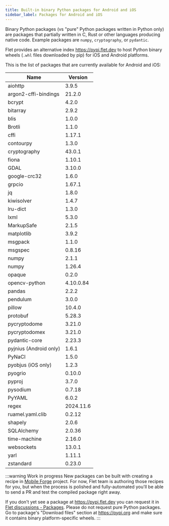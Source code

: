 ```yaml
---
title: Built-in binary Python packages for Android and iOS
sidebar_label: Packages for Android and iOS
---
```


Binary Python packages (vs "pure" Python packages written in Python only) are packages that partially written in C, Rust or other languages producing native code. Example packages are `numpy`, `cryptography`, or `pydantic`.

Flet provides an alternative index https://pypi.flet.dev to host Python binary wheels (`.whl` files downloaded by pip) for iOS and Android platforms.

This is the list of packages that are currently available for Android and iOS:

| Name          | Version      |
|---------------|--------------|
| aiohttp       | 3.9.5 |
| argon2-cffi-bindings | 21.2.0 |
| bcrypt | 4.2.0 |
| bitarray | 2.9.2 |
| blis | 1.0.0 |
| Brotli | 1.1.0 |
| cffi | 1.17.1 |
| contourpy | 1.3.0 |
| cryptography | 43.0.1 |
| fiona | 1.10.1 |
| GDAL | 3.10.0 |
| google-crc32 | 1.6.0 |
| grpcio | 1.67.1 |
| jq | 1.8.0 |
| kiwisolver | 1.4.7 |
| lru-dict | 1.3.0 |
| lxml | 5.3.0 |
| MarkupSafe | 2.1.5 |
| matplotlib | 3.9.2 |
| msgpack | 1.1.0 |
| msgspec | 0.8.16 |
| numpy | 2.1.1 |
| numpy | 1.26.4 |
| opaque | 0.2.0 |
| opencv-python | 4.10.0.84 |
| pandas | 2.2.2 |
| pendulum | 3.0.0 |
| pillow | 10.4.0 |
| protobuf | 5.28.3 |
| pycryptodome | 3.21.0 |
| pycryptodomex | 3.21.0 |
| pydantic-core | 2.23.3 |
| pyjnius (Android only) | 1.6.1 |
| PyNaCl | 1.5.0 |
| pyobjus (iOS only) | 1.2.3 |
| pyogrio | 0.10.0 |
| pyproj | 3.7.0 |
| pysodium | 0.7.18 |
| PyYAML | 6.0.2 |
| regex | 2024.11.6 |
| ruamel.yaml.clib | 0.2.12 |
| shapely | 2.0.6 |
| SQLAlchemy | 2.0.36 |
| time-machine | 2.16.0 |
| websockets | 13.0.1 |
| yarl | 1.11.1 |
| zstandard | 0.23.0 |

:::warning Work in progress
New packages can be built with creating a recipe in [Mobile Forge](https://github.com/flet-dev/mobile-forge) project. For now, Flet team is authoring those recipes for you, but when the process is polished and fully-automated you'll be able to send a PR and test the compiled package right away.

If you don't yet see a package at https://pypi.flet.dev you can request it in [Flet discussions - Packages](https://github.com/flet-dev/flet/discussions/categories/packages). Please do not request pure Python packages. Go to package's "Download files" section at https://pypi.org and make sure it contains binary platform-specific wheels.
:::